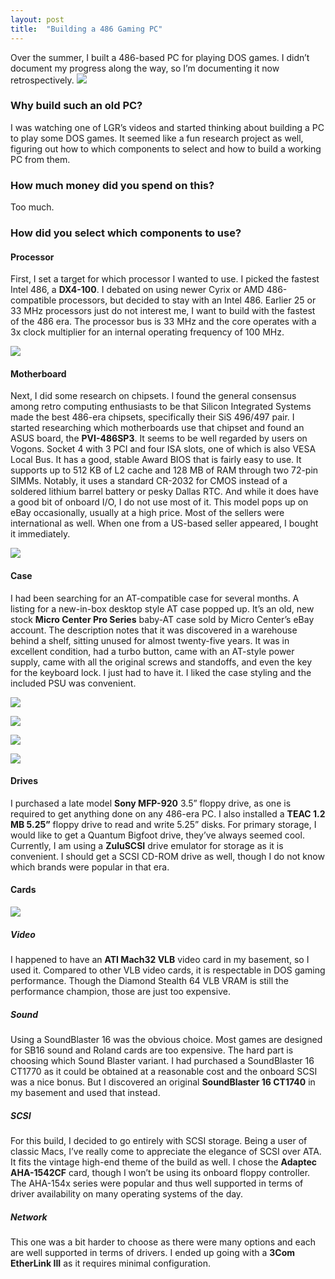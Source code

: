 ```yaml
---
layout: post
title:  "Building a 486 Gaming PC"
---
```

Over the summer, I built a 486-based PC for playing DOS games. I didn’t document my progress along the way, so I’m documenting it now retrospectively.
![][image-1]
### Why build such an old PC?
I was watching one of LGR’s videos and started thinking about building a PC to play some DOS games. It seemed like a fun research project as well, figuring out how to which components to select and how to build a working PC from them.
### How much money did you spend on this?
Too much.
### How did you select which components to use?
#### Processor
First, I set a target for which processor I wanted to use. I picked the fastest Intel 486, a **DX4-100**. I debated on using newer Cyrix or AMD 486-compatible processors, but decided to stay with an Intel 486. Earlier 25 or 33 MHz processors just do not interest me, I want to build with the fastest of the 486 era. The processor bus is 33 MHz and the core operates with a 3x clock multiplier for an internal operating frequency of 100 MHz.

![][image-2]

#### Motherboard
Next, I did some research on chipsets. I found the general consensus among retro computing enthusiasts to be that Silicon Integrated Systems made the best 486-era chipsets, specifically their SiS 496/497 pair. I started researching which motherboards use that chipset and found an ASUS board, the **PVI-486SP3**. It seems to be well regarded by users on Vogons. Socket 4 with 3 PCI and four ISA slots, one of which is also VESA Local Bus. It has a good, stable Award BIOS that is fairly easy to use. It supports up to 512 KB of L2 cache and 128 MB of RAM through two 72-pin SIMMs. Notably, it uses a standard CR-2032 for CMOS instead of a soldered lithium barrel battery or pesky Dallas RTC. And while it does have a good bit of onboard I/O, I do not use most of it. This model pops up on eBay occasionally, usually at a high price. Most of the sellers were international as well. When one from a US-based seller appeared, I bought it immediately.

![][image-3]

#### Case
I had been searching for an AT-compatible case for several months. A listing for a new-in-box desktop style AT case popped up. It’s an old, new stock **Micro Center Pro Series** baby-AT case sold by Micro Center’s eBay account. The description notes that it was discovered in a warehouse behind a shelf, sitting unused for almost twenty-five years. It was in excellent condition, had a turbo button, came with an AT-style power supply, came with all the original screws and standoffs, and even the key for the keyboard lock. I just had to have it. I liked the case styling and the included PSU was convenient.

![][image-4]

![][image-5]

![][image-6]

![][image-7]

#### Drives
I purchased a late model **Sony MFP-920** 3.5” floppy drive, as one is required to get anything done on any 486-era PC. I also installed a **TEAC 1.2 MB 5.25”** floppy drive to read and write 5.25” disks. For primary storage, I would like to get a Quantum Bigfoot drive, they’ve always seemed cool. Currently, I am using a **ZuluSCSI** drive emulator for storage as it is convenient. I should get a SCSI CD-ROM drive as well, though I do not know which brands were popular in that era.

#### Cards
![][image-8]
##### Video
I happened to have an **ATI Mach32 VLB** video card in my basement, so I used it. Compared to other VLB video cards, it is respectable in DOS gaming performance. Though the Diamond Stealth 64 VLB VRAM is still the performance champion, those are just too expensive.
##### Sound
Using a SoundBlaster 16 was the obvious choice. Most games are designed for SB16 sound and Roland cards are too expensive. The hard part is choosing which Sound Blaster variant. I had purchased a SoundBlaster 16 CT1770 as it could be obtained at a reasonable cost and the onboard SCSI was a nice bonus. But I discovered an original **SoundBlaster 16 CT1740** in my basement and used that instead.
##### SCSI
For this build, I decided to go entirely with SCSI storage. Being a user of classic Macs, I’ve really come to appreciate the elegance of SCSI over ATA. It fits the vintage high-end theme of the build as well. I chose the **Adaptec AHA-1542CF** card, though I won’t be using its onboard floppy controller. The AHA-154x series were popular and thus well supported in terms of driver availability on many operating systems of the day.
##### Network
This one was a bit harder to choose as there were many options and each are well supported in terms of drivers. I ended up going with a **3Com EtherLink III** as it requires minimal configuration.

[image-1]:	/assets/images/486-gaming-pc/486-gaming-pc.jpeg
[image-2]:	/assets/images/486-gaming-pc/processor.jpeg
[image-3]:	/assets/images/486-gaming-pc/motherboard.jpeg
[image-4]:	/assets/images/486-gaming-pc/case-front.jpeg
[image-5]:	/assets/images/486-gaming-pc/case-back.jpeg
[image-6]:	/assets/images/486-gaming-pc/case-inside.jpeg
[image-7]:	/assets/images/486-gaming-pc/case-accessories.jpeg
[image-8]:	/assets/images/486-gaming-pc/cards.jpeg
